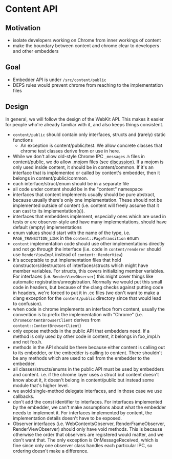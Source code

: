 # Content API

## Motivation
- isolate developers working on Chrome from inner workings of content
- make the boundary between content and chrome clear to developers and other
embedders

## Goal
- Embedder API is under `/src/content/public`
- DEPS rules would prevent chrome from reaching to the implementation files

## Design
In general, we will follow the design of the WebKit API. This makes it easier
for people who're already familiar with it, and also keeps things consistent.

- `content/public` should contain only interfaces, structs and (rarely) static
  functions
  - An exception is content/public/test. We allow concrete classes that chrome
    test classes derive from or use in here.
- While we don't allow old-style Chrome IPC `_messages.h` files in
  content/public, we do allow .mojom files (see
  [discussion](https://groups.google.com/a/chromium.org/forum/#!searchin/chromium-mojo/cross-module/chromium-mojo/ZR2YlRV7Uxs/Ce-h_AaWCgAJ)).
  If a mojom is only used inside content, it should be in content/common. If
  it's an interface that is implemented or called by content's embedder, then it
  belongs in content/public/common.
- each interface/struct/enum should be in a separate file
- all code under content should be in the "content" namespace
- interfaces that content implements usually should be pure abstract, because
  usually there's only one implementation. These should not be implemented
  outside of content
  (i.e. content will freely assume that it can cast to its implementation(s)).
- interfaces that embedders implement, especially ones which are used in tests
  or are observer-style and have many implementations, should have default
  (empty) implementations
- enum values should start with the name of the type, i.e.
  `PAGE_TRANSITION_LINK`
  in the `content::PageTransition` enum
- `content` implementation code should use other implementations directly and
  not go through the interface (i.e. code in `content/renderer` should use
  `RenderViewImpl` instead of `content::RenderView`)
- it's acceptable to put implementation files that hold constructors/destructors
  of interfaces/structs which might have member variables. For structs, this
  covers initializing member variables. For interfaces (i.e.
  `RenderViewObserver`) this might cover things like automatic
  registration/unregistration. Normally we would put this small code in headers,
  but because of the clang checks against putting code in headers, we're forced
  to put it in .cc files (we don't want to make a clang exception for the
  `content/public` directory since that would lead to confusion).
- when code in chrome implements an interface from content, usually the
  convention is to prefix the implementation with "Chrome" (i.e.
  `ChromeContentBrowserClient` derives from `content::ContentBrowserClient`)
- only expose methods in the public API that embedders need. If a method is only
  used by other code in content, it belongs in foo_impl.h and not foo.h.
- methods in the API should be there because either content is calling out to
  its embedder, or the embedder is calling to content. There shouldn't be any
  methods which are used to call from the embedder to the embedder.
- all classes/structs/enums in the public API must be used by embedders and
  content. i.e. if the chrome layer uses a struct but content doesn't know about
  it, it doesn't belong in content/public but instead some module that's higher
  level.
- we avoid single-method delegate interfaces, and in those case we use
  callbacks.
- don't add the const identifier to interfaces. For interfaces implemented by
  the embedder, we can't make assumptions about what the embedder needs to
  implement it. For interfaces implemented by content, the implementation
  details doesn't have to be exposed.
- Observer interfaces (i.e. WebContentsObserver, RenderFrameObserver,
  RenderViewObserver) should only have void methods. This is because otherwise
  the order that observers are registered would matter, and we don't want that.
  The only exception is OnMessageReceived, which is fine since only one observer
  class handles each particular IPC, so ordering doesn't make a difference.
